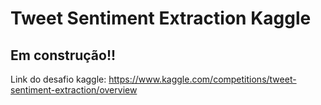 # Tweet Sentiment Extraction Kaggle

## Em construção!!

Link do desafio kaggle: https://www.kaggle.com/competitions/tweet-sentiment-extraction/overview


